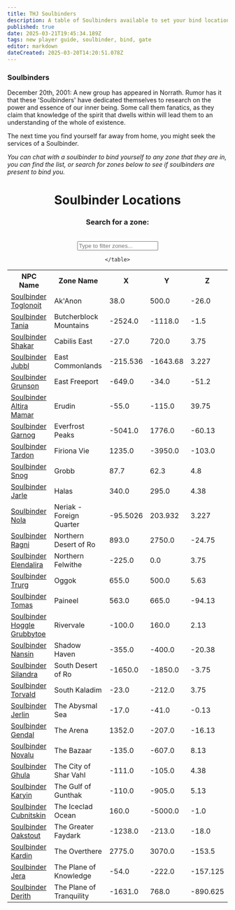 ```yaml
---
title: THJ Soulbinders
description: A table of Soulbinders available to set your bind location across Norrath!
published: true
date: 2025-03-21T19:45:34.189Z
tags: new player guide, soulbinder, bind, gate
editor: markdown
dateCreated: 2025-03-20T14:20:51.078Z
---
```


<div class="blurb-container">
    <h3>Soulbinders</h3>
    <p>
        December 20th, 2001: A new group has appeared in Norrath. Rumor has it that these 'Soulbinders' 
        have dedicated themselves to research on the power and essence of our inner being. Some call them fanatics, 
        as they claim that knowledge of the spirit that dwells within will lead them to an understanding of the whole of existence. 
    </p>
    <p>
        The next time you find yourself far away from home, you might seek the services of a Soulbinder.
    </p>
    <p class="ooc">
        <em>You can chat with a soulbinder to bind yourself to any zone that they are in, you can find the list, or search for zones below to see if soulbinders are present to bind you.</em>
    </p>
</div>
<div align='center'>
<div class="search-container">
    <h1>Soulbinder Locations</h1>
    <h3>Search for a zone:</h3><br>
    <input type="text" id="searchInput" onkeyup="searchTable()" placeholder="Type to filter zones...">
</div>
<table id="soulbinderTable">
    <tr>
            <th>NPC Name</th>
            <th>Zone Name</th>
            <th>X</th>
            <th>Y</th>
            <th>Z</th>
        </tr>
        <tr>
    <td><a href="https://thjdi.cc/npc/55152">Soulbinder Toglonoit</a></td>
    <td>Ak'Anon</td>
    <td>38.0</td>
    <td>500.0</td>
    <td>-26.0</td>
</tr>
<tr>
    <td><a href="https://thjdi.cc/npc/68136">Soulbinder Tania</a></td>
    <td>Butcherblock Mountains</td>
    <td>-2524.0</td>
    <td>-1118.0</td>
    <td>-1.5</td>
</tr>
<tr>
    <td><a href="https://thjdi.cc/npc/106117">Soulbinder Shakar</a></td>
    <td>Cabilis East</td>
    <td>-27.0</td>
    <td>720.0</td>
    <td>3.75</td>
</tr>
<tr>
    <td><a href="https://thjdi.cc/npc/408170">Soulbinder Jubbl</a></td>
    <td>East Commonlands</td>
    <td>-215.536</td>
    <td>-1643.68</td>
    <td>3.227</td>
</tr>
<tr>
    <td><a href="https://thjdi.cc/npc/10191">Soulbinder Grunson</a></td>
    <td>East Freeport</td>
    <td>-649.0</td>
    <td>-34.0</td>
    <td>-51.2</td>
</tr>
<tr>
    <td><a href="https://thjdi.cc/npc/24035">Soulbinder Altira Mamar</a></td>
    <td>Erudin</td>
    <td>-55.0</td>
    <td>-115.0</td>
    <td>39.75</td>
</tr>
<tr>
    <td><a href="https://thjdi.cc/npc/30089">Soulbinder Garnog</a></td>
    <td>Everfrost Peaks</td>
    <td>-5041.0</td>
    <td>1776.0</td>
    <td>-60.13</td>
</tr>
<tr>
    <td><a href="https://thjdi.cc/npc/84291">Soulbinder Tardon</a></td>
    <td>Firiona Vie</td>
    <td>1235.0</td>
    <td>-3950.0</td>
    <td>-103.0</td>
</tr>
<tr>
    <td><a href="https://thjdi.cc/npc/27003">Soulbinder Snog</a></td>
    <td>Grobb</td>
    <td>87.7</td>
    <td>62.3</td>
    <td>4.8</td>
</tr>
<tr>
    <td><a href="https://thjdi.cc/npc/37010">Soulbinder Jarle</a></td>
    <td>Halas</td>
    <td>340.0</td>
    <td>295.0</td>
    <td>4.38</td>
</tr>
<tr>
    <td><a href="https://thjdi.cc/npc/25168">Soulbinder Nola</a></td>
    <td>Neriak - Foreign Quarter</td>
    <td>-95.5026</td>
    <td>203.932</td>
    <td>3.227</td>
</tr>
<tr>
    <td><a href="https://thjdi.cc/npc/35096">Soulbinder Ragni</a></td>
    <td>Northern Desert of Ro</td>
    <td>893.0</td>
    <td>2750.0</td>
    <td>-24.75</td>
</tr>
<tr>
    <td><a href="https://thjdi.cc/npc/23054">Soulbinder Elendalira</a></td>
    <td>Northern Felwithe</td>
    <td>-225.0</td>
    <td>0.0</td>
    <td>3.75</td>
</tr>
<tr>
    <td><a href="https://thjdi.cc/npc/69087">Soulbinder Trurg</a></td>
    <td>Oggok</td>
    <td>655.0</td>
    <td>500.0</td>
    <td>5.63</td>
</tr>
<tr>
    <td><a href="https://thjdi.cc/npc/45095">Soulbinder Tomas</a></td>
    <td>Paineel</td>
    <td>563.0</td>
    <td>665.0</td>
    <td>-94.13</td>
</tr>
<tr>
    <td><a href="https://thjdi.cc/npc/33187">Soulbinder Hoggle Grubbytoe</a></td>
    <td>Rivervale</td>
    <td>-100.0</td>
    <td>160.0</td>
    <td>2.13</td>
</tr>
<tr>
    <td><a href="https://thjdi.cc/npc/160345">Soulbinder Nansin</a></td>
    <td>Shadow Haven</td>
    <td>-355.0</td>
    <td>-400.0</td>
    <td>-20.38</td>
</tr>
<tr>
    <td><a href="https://thjdi.cc/npc/35068">Soulbinder Silandra</a></td>
    <td>South Desert of Ro</td>
    <td>-1650.0</td>
    <td>-1850.0</td>
    <td>-3.75</td>
</tr>
<tr>
    <td><a href="https://thjdi.cc/npc/60123">Soulbinder Torvald</a></td>
    <td>South Kaladim</td>
    <td>-23.0</td>
    <td>-212.0</td>
    <td>3.75</td>
</tr>
<tr>
    <td><a href="https://thjdi.cc/npc/279123">Soulbinder Jerlin</a></td>
    <td>The Abysmal Sea</td>
    <td>-17.0</td>
    <td>-41.0</td>
    <td>-0.13</td>
</tr>
<tr>
    <td><a href="https://thjdi.cc/npc/32145">Soulbinder Gendal</a></td>
    <td>The Arena</td>
    <td>1352.0</td>
    <td>-207.0</td>
    <td>-16.13</td>
</tr>
<tr>
    <td><a href="https://thjdi.cc/npc/1033">Soulbinder Novalu</a></td>
    <td>The Bazaar</td>
    <td>-135.0</td>
    <td>-607.0</td>
    <td>8.13</td>
</tr>
<tr>
    <td><a href="https://thjdi.cc/npc/155375">Soulbinder Ghula</a></td>
    <td>The City of Shar Vahl</td>
    <td>-111.0</td>
    <td>-105.0</td>
    <td>4.38</td>
</tr>
<tr>
    <td><a href="https://thjdi.cc/npc/181250">Soulbinder Karyin</a></td>
    <td>The Gulf of Gunthak</td>
    <td>-110.0</td>
    <td>-905.0</td>
    <td>5.13</td>
</tr>
<tr>
    <td><a href="https://thjdi.cc/npc/110375">Soulbinder Cubnitskin</a></td>
    <td>The Iceclad Ocean</td>
    <td>160.0</td>
    <td>-5000.0</td>
    <td>-1.0</td>
</tr>
<tr>
    <td><a href="https://thjdi.cc/npc/54095">Soulbinder Oakstout</a></td>
    <td>The Greater Faydark</td>
    <td>-1238.0</td>
    <td>-213.0</td>
    <td>-18.0</td>
</tr>
<tr>
    <td><a href="https://thjdi.cc/npc/96015">Soulbinder Kardin</a></td>
    <td>The Overthere</td>
    <td>2775.0</td>
    <td>3070.0</td>
    <td>-153.5</td>
</tr>
<tr>
    <td><a href="https://thjdi.cc/npc/201275">Soulbinder Jera</a></td>
    <td>The Plane of Knowledge</td>
    <td>-54.0</td>
    <td>-222.0</td>
    <td>-157.125</td>
</tr>
<tr>
    <td><a href="https://thjdi.cc/npc/202091">Soulbinder Derith</a></td>
    <td>The Plane of Tranquility</td>
    <td>-1631.0</td>
    <td>768.0</td>
    <td>-890.625</td>
</tr>

    </table>
</div>